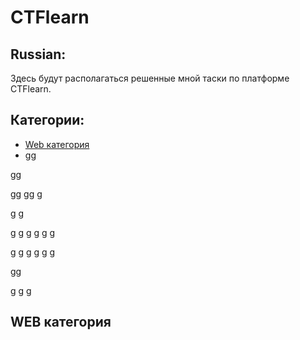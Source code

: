 # CTFlearn
## Russian:
Здесь будут располагаться решенные мной таски по платформе CTFlearn.
## Категории:
- [Web категория](#WEBкатегория)
- gg

gg

gg
gg
g

g
g

g
g
g
g
g
g

g
g
g
g
g
g

gg

g
g
g
## WEB категория
